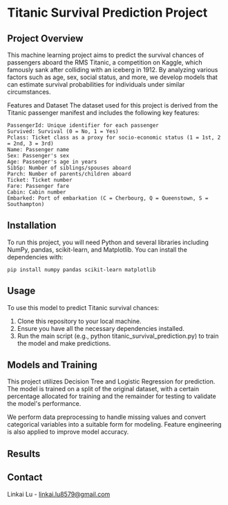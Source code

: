 # Titanic Survival Prediction Project
## Project Overview
This machine learning project aims to predict the survival chances of passengers aboard the RMS Titanic, a competition on Kaggle, which famously sank after colliding with an iceberg in 1912. By analyzing various factors such as age, sex, social status, and more, we develop models that can estimate survival probabilities for individuals under similar circumstances.

Features and Dataset
The dataset used for this project is derived from the Titanic passenger manifest and includes the following key features:
```
PassengerId: Unique identifier for each passenger
Survived: Survival (0 = No, 1 = Yes)
Pclass: Ticket class as a proxy for socio-economic status (1 = 1st, 2 = 2nd, 3 = 3rd)
Name: Passenger name
Sex: Passenger's sex
Age: Passenger's age in years
SibSp: Number of siblings/spouses aboard
Parch: Number of parents/children aboard
Ticket: Ticket number
Fare: Passenger fare
Cabin: Cabin number
Embarked: Port of embarkation (C = Cherbourg, Q = Queenstown, S = Southampton)
```

## Installation
To run this project, you will need Python and several libraries including NumPy, pandas, scikit-learn, and Matplotlib. You can install the dependencies with:
```
pip install numpy pandas scikit-learn matplotlib
```

## Usage
To use this model to predict Titanic survival chances:
1. Clone this repository to your local machine.
2. Ensure you have all the necessary dependencies installed.
3. Run the main script (e.g., python titanic_survival_prediction.py) to train the model and make predictions.


## Models and Training
This project utilizes Decision Tree and Logistic Regression for prediction. The model is trained on a split of the original dataset, with a certain percentage allocated for training and the remainder for testing to validate the model's performance.

We perform data preprocessing to handle missing values and convert categorical variables into a suitable form for modeling. Feature engineering is also applied to improve model accuracy.



## Results



## Contact
Linkai Lu - linkai.lu8579@gmail.com
